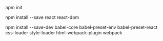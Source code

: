 npm init

npm install --save react react-dom

npm install --save-dev babel-core babel-preset-env babel-preset-react css-loader style-loader html-webpack-plugin webpack
